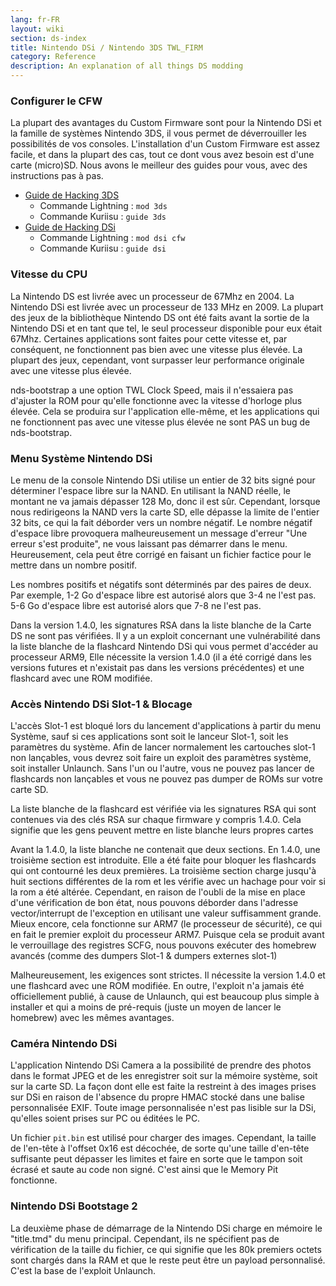 ```yaml
---
lang: fr-FR
layout: wiki
section: ds-index
title: Nintendo DSi / Nintendo 3DS TWL_FIRM
category: Reference
description: An explanation of all things DS modding
---
```


### Configurer le CFW
La plupart des avantages du Custom Firmware sont pour la Nintendo DSi et la famille de systèmes Nintendo 3DS, il vous permet de déverrouiller les possibilités de vos consoles. L'installation d'un Custom Firmware est assez facile, et dans la plupart des cas, tout ce dont vous avez besoin est d'une carte (micro)SD. Nous avons le meilleur des guides pour vous, avec des instructions pas à pas.

- [Guide de Hacking 3DS](https://3ds.hacks.guide)
  - Commande Lightning : `mod 3ds`
  - Commande Kuriisu : `guide 3ds`
- [Guide de Hacking DSi](https://dsi.cfw.guide)
  - Commande Lightning : `mod dsi cfw`
  - Commande Kuriisu : `guide dsi`

### Vitesse du CPU
La Nintendo DS est livrée avec un processeur de 67Mhz en 2004. La Nintendo DSi est livrée avec un processeur de 133 MHz en 2009. La plupart des jeux de la bibliothèque Nintendo DS ont été faits avant la sortie de la Nintendo DSi et en tant que tel, le seul processeur disponible pour eux était 67Mhz. Certaines applications sont faites pour cette vitesse et, par conséquent, ne fonctionnent pas bien avec une vitesse plus élevée. La plupart des jeux, cependant, vont surpasser leur performance originale avec une vitesse plus élevée.

nds-bootstrap a une option TWL Clock Speed, mais il n'essaiera pas d'ajuster la ROM pour qu'elle fonctionne avec la vitesse d'horloge plus élevée. Cela se produira sur l'application elle-même, et les applications qui ne fonctionnent pas avec une vitesse plus élevée ne sont PAS un bug de nds-bootstrap.

### Menu Système Nintendo DSi
Le menu de la console Nintendo DSi utilise un entier de 32 bits signé pour déterminer l'espace libre sur la NAND. En utilisant la NAND réelle, le montant ne va jamais dépasser 128 Mo, donc il est sûr. Cependant, lorsque nous redirigeons la NAND vers la carte SD, elle dépasse la limite de l'entier 32 bits, ce qui la fait déborder vers un nombre négatif. Le nombre négatif d'espace libre provoquera malheureusement un message d'erreur "Une erreur s'est produite", ne vous laissant pas démarrer dans le menu. Heureusement, cela peut être corrigé en faisant un fichier factice pour le mettre dans un nombre positif.

Les nombres positifs et négatifs sont déterminés par des paires de deux. Par exemple, 1-2 Go d'espace libre est autorisé alors que 3-4 ne l'est pas. 5-6 Go d'espace libre est autorisé alors que 7-8 ne l'est pas.

Dans la version 1.4.0, les signatures RSA dans la liste blanche de la Carte DS ne sont pas vérifiées. Il y a un exploit concernant une vulnérabilité dans la liste blanche de la flashcard Nintendo DSi qui vous permet d'accéder au processeur ARM9, Elle nécessite la version 1.4.0 (il a été corrigé dans les versions futures et n'existait pas dans les versions précédentes) et une flashcard avec une ROM modifiée.

### Accès Nintendo DSi Slot-1 & Blocage
L'accès Slot-1 est bloqué lors du lancement d'applications à partir du menu Système, sauf si ces applications sont soit le lanceur Slot-1, soit les paramètres du système. Afin de lancer normalement les cartouches slot-1 non lançables, vous devrez soit faire un exploit des paramètres système, soit installer Unlaunch. Sans l'un ou l'autre, vous ne pouvez pas lancer de flashcards non lançables et vous ne pouvez pas dumper de ROMs sur votre carte SD.

La liste blanche de la flashcard est vérifiée via les signatures RSA qui sont contenues via des clés RSA sur chaque firmware y compris 1.4.0. Cela signifie que les gens peuvent mettre en liste blanche leurs propres cartes

Avant la 1.4.0, la liste blanche ne contenait que deux sections. En 1.4.0, une troisième section est introduite. Elle a été faite pour bloquer les flashcards qui ont contourné les deux premières. La troisième section charge jusqu'à huit sections différentes de la rom et les vérifie avec un hachage pour voir si la rom a été altérée. Cependant, en raison de l'oubli de la mise en place d'une vérification de bon état, nous pouvons déborder dans l'adresse vector/interrupt de l'exception en utilisant une valeur suffisamment grande. Mieux encore, cela fonctionne sur ARM7 (le processeur de sécurité), ce qui en fait le premier exploit du processeur ARM7. Puisque cela se produit avant le verrouillage des registres SCFG, nous pouvons exécuter des homebrew avancés (comme des dumpers Slot-1 & dumpers externes slot-1)

Malheureusement, les exigences sont strictes. Il nécessite la version 1.4.0 et une flashcard avec une ROM modifiée. En outre, l'exploit n'a jamais été officiellement publié, à cause de Unlaunch, qui est beaucoup plus simple à installer et qui a moins de pré-requis (juste un moyen de lancer le homebrew) avec les mêmes avantages.

### Caméra Nintendo DSi
L'application Nintendo DSi Camera a la possibilité de prendre des photos dans le format JPEG et de les enregistrer soit sur la mémoire système, soit sur la carte SD. La façon dont elle est faite la restreint à des images prises sur DSi en raison de l'absence du propre HMAC stocké dans une balise personnalisée EXIF. Toute image personnalisée n'est pas lisible sur la DSi, qu'elles soient prises sur PC ou éditées le PC.

Un fichier `pit.bin` est utilisé pour charger des images. Cependant, la taille de l'en-tête à l'offset 0x16 est décochée, de sorte qu'une taille d'en-tête suffisante peut dépasser les limites et faire en sorte que le tampon soit écrasé et saute au code non signé. C'est ainsi que le Memory Pit fonctionne.

### Nintendo DSi Bootstage 2
La deuxième phase de démarrage de la Nintendo DSi charge en mémoire le "title.tmd" du menu principal. Cependant, ils ne spécifient pas de vérification de la taille du fichier, ce qui signifie que les 80k premiers octets sont chargés dans la RAM et que le reste peut être un payload personnalisé. C'est la base de l'exploit Unlaunch.
